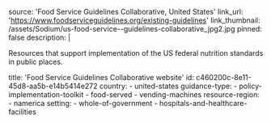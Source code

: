 source: 'Food Service Guidelines Collaborative, United States'
link_url: 'https://www.foodserviceguidelines.org/existing-guidelines'
link_thumbnail: /assets/Sodium/us-food-service--guidelines-collaborative_jpg2.jpg
pinned: false
description: |
  <p>Resources that support implementation of the US federal nutrition standards in public places.
  </p>
title: 'Food Service Guidelines Collaborative website'
id: c460200c-8e11-45d8-aa5b-e14b5414e272
country:
  - united-states
guidance-type:
  - policy-implementation-toolkit
  - food-served
  - vending-machines
resource-region:
  - namerica
setting:
  - whole-of-government
  - hospitals-and-healthcare-facilities
